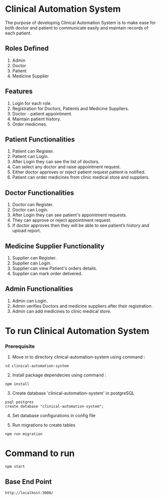 <h1>Clinical Automation System</h1>

The purpose of developing Clinical Automation System is to make ease for both doctor and patient to communicate easily and maintain records of each patient.

<h2>Roles Defined</h2>

1. Admin
2. Doctor
3. Patient
4. Medicine Supplier

<h2>Features</h2>

1. Login for each role.
2. Registration for Doctors, Patients and Medicine Suppliers.
3. Doctor - patient appointment.
4. Maintain patient history.
5. Order medicines.

<h2>Patient Functionalities</h2>

1. Patient can Register.
2. Patient can Login.
3. After Login they can see the list of doctors.
4. Can select any doctor and raise appointment request.
5. Either doctor approves or reject patient request patient is notified.
6. Patient can order medicines from clinic medical store and suppliers.

<h2>Doctor Functionalities</h2>

1. Doctor can Register.
2. Doctor can Login.
3. After Login they can see patient's appointment requests.
4. They can approve or reject appointment request.
5. If doctor approves then they will be able to see patient’s history and upload report.

<h2>Medicine Supplier Functionality</h2>

1. Supplier can Register.
2. Supplier can Login.
3. Supplier can view Patient's orders details.
4. Supplier can mark order delivered.

<h2>Admin Functionalities</h2>

1. Admin can Login.
2. Admin verifies Doctors and medicine suppliers after their registration .
3. Admin can add medicines to clinic medical store.

<h1> To run Clinical Automation System</h1>

<h3>Prerequisite</h3>

1. Move in to directory clinical-automation-system using command :

```
cd clinical-automation-system
```

2. Install package dependecies using command : 

``` 
npm install
```

3. Create database 'clinical-automation-system' in postgreSQL

```
psql postgres
create database "clinical-automation-system";
```

4. Set database configurations in config file

5. Run migrations to create tables

```
npm run migration
```

<h1>Command to run</h1>

```
npm start
```

<h2> Base End Point</h2>

```
http://localhost:3000/
```

